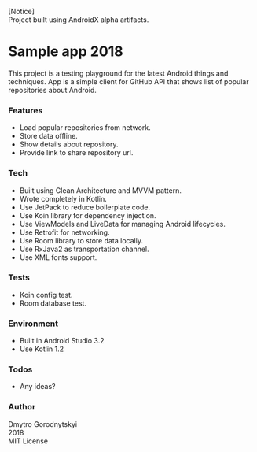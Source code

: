 [Notice]<br/>
Project built using AndroidX alpha artifacts.


# Sample app 2018

This project is a testing playground for the latest Android things and techniques.
App is a simple client for GitHub API that shows list of popular repositories about Android.

### Features
  - Load popular repositories from network.
  - Store data offline.
  - Show details about repository.
  - Provide link to share repository url.

### Tech
  - Built using Clean Architecture and MVVM pattern.
  - Wrote completely in Kotlin.
  - Use JetPack to reduce boilerplate code.
  - Use Koin library for dependency injection.
  - Use ViewModels and LiveData for managing Android lifecycles.
  - Use Retrofit for networking.
  - Use Room library to store data locally.
  - Use RxJava2 as transportation channel.
  - Use XML fonts support.

### Tests
  - Koin config test.
  - Room database test.

### Environment
  - Built in Android Studio 3.2
  - Use Kotlin 1.2

### Todos
 - Any ideas?

### Author
Dmytro Gorodnytskyi<br/>
2018<br/>
MIT License
